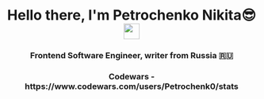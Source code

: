 <h1 align="center">Hello there, I'm Petrochenko Nikita😎
<img src="https://github.com/blackcater/blackcater/raw/main/images/Hi.gif" height="32"/></h1>

<h3 align="center">Frontend Software Engineer, writer from Russia 🇷🇺

<h3 align="center">Codewars - https://www.codewars.com/users/Petrochenk0/stats</h3>
